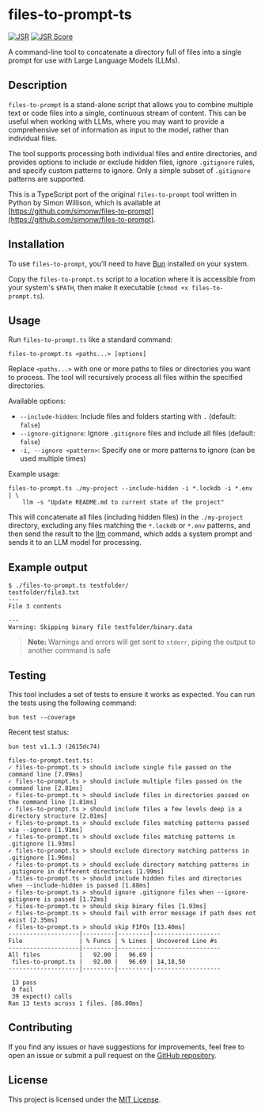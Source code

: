 # files-to-prompt-ts

[![JSR](https://jsr.io/badges/@fry69/files-to-prompt-ts)](https://jsr.io/@fry69/files-to-prompt-ts)
[![JSR Score](https://jsr.io/badges/@fry69/files-to-prompt-ts/score)](https://jsr.io/@fry69/files-to-prompt-ts)

A command-line tool to concatenate a directory full of files into a single prompt for use with Large Language Models (LLMs).

## Description

`files-to-prompt` is a stand-alone script that allows you to combine multiple text or code files into a single, continuous stream of content. This can be useful when working with LLMs, where you may want to provide a comprehensive set of information as input to the model, rather than individual files.

The tool supports processing both individual files and entire directories, and provides options to include or exclude hidden files, ignore `.gitignore` rules, and specify custom patterns to ignore. Only a simple subset of `.gitignore` patterns are supported.

This is a TypeScript port of the original `files-to-prompt` tool written in Python by Simon Willison, which is available at [https://github.com/simonw/files-to-prompt](https://github.com/simonw/files-to-prompt).

## Installation

To use `files-to-prompt`, you'll need to have [Bun](https://bun.sh/) installed on your system.

Copy the `files-to-prompt.ts` script to a location where it is accessible from your system's `$PATH`, then make it executable (`chmod +x files-to-prompt.ts`).

## Usage

Run `files-to-prompt.ts` like a standard command:

```
files-to-prompt.ts <paths...> [options]
```

Replace `<paths...>` with one or more paths to files or directories you want to process. The tool will recursively process all files within the specified directories.

Available options:

- `--include-hidden`: Include files and folders starting with `.` (default: `false`)
- `--ignore-gitignore`: Ignore `.gitignore` files and include all files (default: `false`)
- `-i, --ignore <pattern>`: Specify one or more patterns to ignore (can be used multiple times)

Example usage:

```
files-to-prompt.ts ./my-project --include-hidden -i *.lockdb -i *.env | \
    llm -s "Update README.md to current state of the project"
```

This will concatenate all files (including hidden files) in the `./my-project` directory, excluding any files matching the `*.lockdb` or `*.env` patterns, and then send the result to the [llm](https://llm.datasette.io/en/stable/) command, which adds a system prompt and sends it to an LLM model for processing.

## Example output

```
$ ./files-to-prompt.ts testfolder/
testfolder/file3.txt
---
File 3 contents

---
Warning: Skipping binary file testfolder/binary.data
```
> **Note:** Warnings and errors will get sent to `stderr`, piping the output to another command is safe

## Testing

This tool includes a set of tests to ensure it works as expected. You can run the tests using the following command:

```
bun test --coverage
```

Recent test status:

```
bun test v1.1.3 (2615dc74)

files-to-prompt.test.ts:
✓ files-to-prompt.ts > should include single file passed on the command line [7.09ms]
✓ files-to-prompt.ts > should include multiple files passed on the command line [2.81ms]
✓ files-to-prompt.ts > should include files in directories passed on the command line [1.81ms]
✓ files-to-prompt.ts > should include files a few levels deep in a directory structure [2.01ms]
✓ files-to-prompt.ts > should exclude files matching patterns passed via --ignore [1.91ms]
✓ files-to-prompt.ts > should exclude files matching patterns in .gitignore [1.93ms]
✓ files-to-prompt.ts > should exclude directory matching patterns in .gitignore [1.96ms]
✓ files-to-prompt.ts > should exclude directory matching patterns in .gitignore in different directories [1.99ms]
✓ files-to-prompt.ts > should include hidden files and directories when --include-hidden is passed [1.88ms]
✓ files-to-prompt.ts > should ignore .gitignore files when --ignore-gitignore is passed [1.72ms]
✓ files-to-prompt.ts > should skip binary files [1.93ms]
✓ files-to-prompt.ts > should fail with error message if path does not exist [2.35ms]
✓ files-to-prompt.ts > should skip FIFOs [13.40ms]
--------------------|---------|---------|-------------------
File                | % Funcs | % Lines | Uncovered Line #s
--------------------|---------|---------|-------------------
All files           |   92.00 |   96.69 |
 files-to-prompt.ts |   92.00 |   96.69 | 14,18,50
--------------------|---------|---------|-------------------

 13 pass
 0 fail
 39 expect() calls
Ran 13 tests across 1 files. [86.00ms]
```

## Contributing

If you find any issues or have suggestions for improvements, feel free to open an issue or submit a pull request on the [GitHub repository](https://github.com/fry69/files-to-prompt-ts).

## License

This project is licensed under the [MIT License](LICENSE).

